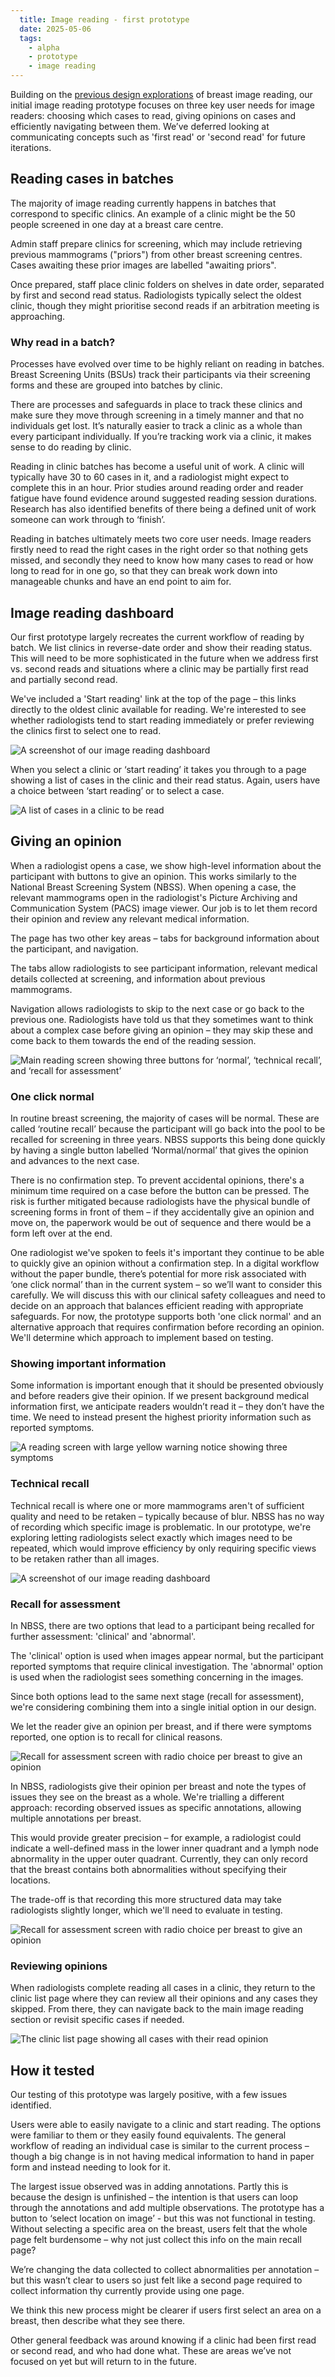 ```yaml
---
  title: Image reading - first prototype
  date: 2025-05-06
  tags:
    - alpha
    - prototype
    - image reading
---
```


Building on the [previous design explorations](/manage-breast-screening/2025/04/existing-image-reading-design-concepts/) of breast image reading, our initial image reading prototype focuses on three key user needs for image readers: choosing which cases to read, giving opinions on cases and efficiently navigating between them. We’ve deferred looking at communicating concepts such as 'first read' or 'second read' for future iterations.

## Reading cases in batches

The majority of image reading currently happens in batches that correspond to specific clinics. An example of a clinic might be the 50 people screened in one day at a breast care centre.

Admin staff prepare clinics for screening, which may include retrieving previous mammograms ("priors") from other breast screening centres. Cases awaiting these prior images are labelled "awaiting priors".

Once prepared, staff place clinic folders on shelves in date order, separated by first and second read status. Radiologists typically select the oldest clinic, though they might prioritise second reads if an arbitration meeting is approaching.

### Why read in a batch?

Processes have evolved over time to be highly reliant on reading in batches. Breast Screening Units (BSUs) track their participants via their screening forms and these are grouped into batches by clinic.

There are processes and safeguards in place to track these clinics and make sure they move through screening in a timely manner and that no individuals get lost. It’s naturally easier to track a clinic as a whole than every participant individually. If you’re tracking work via a clinic, it makes sense to do reading by clinic.

Reading in clinic batches has become a useful unit of work. A clinic will typically have 30 to 60 cases in it, and a radiologist might expect to complete this in an hour. Prior studies around reading order and reader fatigue have found evidence around suggested reading session durations. Research has also identified benefits of there being a defined unit of work someone can work through to ‘finish’.

Reading in batches ultimately meets two core user needs. Image readers firstly need to read the right cases in the right order so that nothing gets missed, and secondly they need to know how many cases to read or how long to read for in one go, so that they can break work down into manageable chunks and have an end point to aim for.

## Image reading dashboard

Our first prototype largely recreates the current workflow of reading by batch. We list clinics in reverse-date order and show their reading status. This will need to be more sophisticated in the future when we address first vs. second reads and situations where a clinic may be partially first read and partially second read.

We've included a 'Start reading' link at the top of the page – this links directly to the oldest clinic available for reading. We're interested to see whether radiologists tend to start reading immediately or prefer reviewing the clinics first to select one to read.

![A screenshot of our image reading dashboard](dashboard.png)

When you select a clinic or ‘start reading’ it takes you through to a page showing a list of cases in the clinic and their read status. Again, users have a choice between ‘start reading’ or to select a case.

![A list of cases in a clinic to be read](clinic-list.png)

## Giving an opinion

When a radiologist opens a case, we show high-level information about the participant with buttons to give an opinion. This works similarly to the National Breast Screening System (NBSS). When opening a case, the relevant mammograms open in the radiologist's Picture Archiving and Communication System (PACS) image viewer. Our job is to let them record their opinion and review any relevant medical information.

The page has two other key areas – tabs for background information about the participant, and navigation.

The tabs allow radiologists to see participant information, relevant medical details collected at screening, and information about previous mammograms.

Navigation allows radiologists to skip to the next case or go back to the previous one. Radiologists have told us that they sometimes want to think about a complex case before giving an opinion – they may skip these and come back to them towards the end of the reading session.

![Main reading screen showing three buttons for ‘normal’, ‘technical recall’, and ‘recall for assessment’](reading-case-a.png)

### One click normal

In routine breast screening, the majority of cases will be normal. These are called ‘routine recall’ because the participant will go back into the pool to be recalled for screening in three years. NBSS supports this being done quickly by having a single button labelled ‘Normal/normal’ that gives the opinion and advances to the next case.

There is no confirmation step. To prevent accidental opinions, there's a minimum time required on a case before the button can be pressed. The risk is further mitigated because radiologists have the physical bundle of screening forms in front of them – if they accidentally give an opinion and move on, the paperwork would be out of sequence and there would be a form left over at the end.

One radiologist we've spoken to feels it's important they continue to be able to quickly give an opinion without a confirmation step. In a digital workflow without the paper bundle, there’s potential for more risk associated with ‘one click normal’ than in the current system – so we’ll want to consider this carefully. We will discuss this with our clinical safety colleagues and need to decide on an approach that balances efficient reading with appropriate safeguards. For now, the prototype supports both 'one click normal' and an alternative approach that requires confirmation before recording an opinion. We'll determine which approach to implement based on testing.

### Showing important information

Some information is important enough that it should be presented obviously and before readers give their opinion. If we present background medical information first, we anticipate readers wouldn’t read it – they don’t have the time. We need to instead present the highest priority information such as reported symptoms.

![A reading screen with large yellow warning notice showing three symptoms](reading-case-b.png)

### Technical recall

Technical recall is where one or more mammograms aren't of sufficient quality and need to be retaken – typically because of blur. NBSS has no way of recording which specific image is problematic. In our prototype, we're exploring letting radiologists select exactly which images need to be repeated, which would improve efficiency by only requiring specific views to be retaken rather than all images.

![A screenshot of our image reading dashboard](technical-recall.png)

### Recall for assessment

In NBSS, there are two options that lead to a participant being recalled for further assessment: 'clinical' and 'abnormal'.

The 'clinical' option is used when images appear normal, but the participant reported symptoms that require clinical investigation. The 'abnormal' option is used when the radiologist sees something concerning in the images.

Since both options lead to the same next stage (recall for assessment), we're considering combining them into a single initial option in our design.

We let the reader give an opinion per breast, and if there were symptoms reported, one option is to recall for clinical reasons.

![Recall for assessment screen with radio choice per breast to give an opinion](recall-for-assessment.png)

In NBSS, radiologists give their opinion per breast and note the types of issues they see on the breast as a whole. We're trialling a different approach: recording observed issues as specific annotations, allowing multiple annotations per breast.

This would provide greater precision – for example, a radiologist could indicate a well-defined mass in the lower inner quadrant and a lymph node abnormality in the upper outer quadrant. Currently, they can only record that the breast contains both abnormalities without specifying their locations.

The trade-off is that recording this more structured data may take radiologists slightly longer, which we'll need to evaluate in testing.

![Recall for assessment screen with radio choice per breast to give an opinion](add-breast-annotation.png)

### Reviewing opinions

When radiologists complete reading all cases in a clinic, they return to the clinic list page where they can review all their opinions and any cases they skipped. From there, they can navigate back to the main image reading section or revisit specific cases if needed.

![The clinic list page showing all cases with their read opinion](clinic-list-complete.png)

## How it tested

Our testing of this prototype was largely positive, with a few issues identified.

Users were able to easily navigate to a clinic and start reading. The options were familiar to them or they easily found equivalents. The general workflow of reading an individual case is similar to the current process – though a big change is in not having medical information to hand in paper form and instead needing to look for it.

The largest issue observed was in adding annotations. Partly this is because the design is unfinished – the intention is that users can loop through the annotations and add multiple observations. The prototype has a button to ‘select location on image’ - but this was not functional in testing. Without selecting a specific area on the breast, users felt that the whole page felt burdensome – why not just collect this info on the main recall page?

We’re changing the data collected to collect abnormalities per annotation – but this wasn’t clear to users so just felt like a second page required to collect information thy currently provide using one page.

We think this new process might be clearer if users first select an area on a breast, then describe what they see there.

Other general feedback was around knowing if a clinic had been first read or second read, and who had done what. These are areas we’ve not focused on yet but will return to in the future.